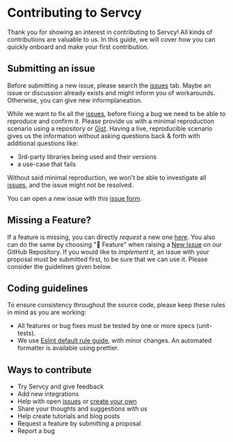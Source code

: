 # Contributing to Servcy

Thank you for showing an interest in contributing to Servcy! All kinds of contributions are valuable to us. In this guide, we will cover how you can quickly onboard and make your first contribution.

## Submitting an issue

Before submitting a new issue, please search the [issues](https://github.com/Servcy/Landing/issues) tab. Maybe an issue or discussion already exists and might inform you of workarounds. Otherwise, you can give new informplaneation.

While we want to fix all the [issues](https://github.com/Servcy/Landing/issues), before fixing a bug we need to be able to reproduce and confirm it. Please provide us with a minimal reproduction scenario using a repository or [Gist](https://gist.github.com/). Having a live, reproducible scenario gives us the information without asking questions back & forth with additional questions like:

- 3rd-party libraries being used and their versions
- a use-case that fails

Without said minimal reproduction, we won't be able to investigate all [issues](https://github.com/Servcy/Landing/issues), and the issue might not be resolved.

You can open a new issue with this [issue form](https://github.com/Servcy/Landing/issues/new).

## Missing a Feature?

If a feature is missing, you can directly _request_ a new one [here](https://github.com/Servcy/Landing/issues/new?assignees=&labels=feature&template=feature_request.yml&title=%F0%9F%9A%80+Feature%3A+). You also can do the same by choosing "🚀 Feature" when raising a [New Issue](https://github.com/Servcy/Landing/issues/new/choose) on our GitHub Repository.
If you would like to _implement_ it, an issue with your proposal must be submitted first, to be sure that we can use it. Please consider the guidelines given below.

## Coding guidelines

To ensure consistency throughout the source code, please keep these rules in mind as you are working:

- All features or bug fixes must be tested by one or more specs (unit-tests).
- We use [Eslint default rule guide](https://eslint.org/docs/rules/), with minor changes. An automated formatter is available using prettier.

## Ways to contribute

- Try Servcy and give feedback
- Add new integrations
- Help with open [issues](https://github.com/Servcy/Landing/issues) or [create your own](https://github.com/Servcy/Landing/issues/new/choose)
- Share your thoughts and suggestions with us
- Help create tutorials and blog posts
- Request a feature by submitting a proposal
- Report a bug

